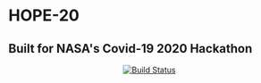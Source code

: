 # HOPE-20  
## Built for NASA's Covid-19 2020 Hackathon
<p align="center">
<a href="https://travis-ci.com/sunnytreesoftware/HOPE-20"><img src="https://travis-ci.com/sunnytreesoftware/HOPE-20.svg?branch=master" alt="Build Status"></a>
</p>
